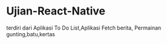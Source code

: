 # Ujian-React-Native
terdiri dari Aplikasi To Do List,Aplikasi Fetch berita, Permainan gunting,batu,kertas
